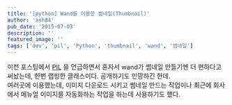 ```yaml
---
title: '[python] Wand를 이용한 썸네일(Thumbnail)'
author: 'ash84'
pub_date: '2015-07-03'
description: ''
featured_image: ''
tags: ['dev', 'pil', 'Python', 'thumbnail', 'wand', '썸네일']
---
```



<span style="font-size: 11pt;">이전 포스팅에서 [PIL](http://lab.ash84.net/1071) 을 언급하면서 혼자서 wand가 썸네일 만들기엔 더 편하다고 써놨는데, 한번 랩핑한 클래스이다. 공개하기도 민망하긴 한데.  
 여러곳에 이용했는데, 이미지 다운로드 시키고 썸네일 만드는 작업이나 최근에 회사에서 메뉴얼 이미지를 자동화하는 작업을 하는데 사용하기도 했다.</span>

<span style="font-size: 11pt;">  
</span>

<script src="https://gist.github.com/AhnSeongHyun/9088051.js"></script>



